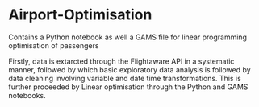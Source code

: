 # Airport-Optimisation
Contains a Python notebook as well a GAMS file for linear programming optimisation of passengers 

Firstly, data is extarcted through the Flightaware API in a systematic manner, followed by which basic exploratory data analysis is followed by data cleaning involving variable and date time transformations. This is further proceeded by Linear optimisation through the Python and GAMS notebooks.
